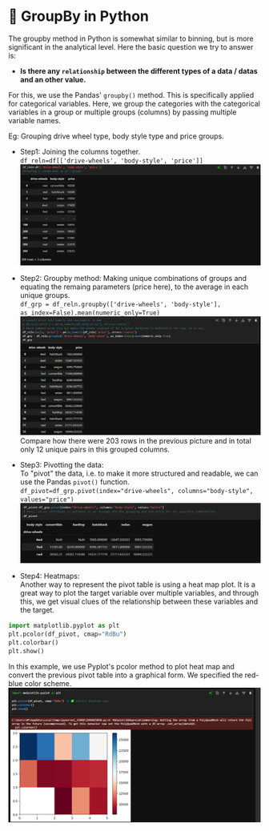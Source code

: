 # 🌌 GroupBy in Python

The groupby method in Python is somewhat similar to binning, but is more significant in the analytical level. Here the basic question we try to answer is:
- **Is there any `relationship` between the different types of a data / datas and an other value.**

For this, we use the Pandas' `groupby()` method. This is specifically applied for categorical variables. Here, we group the categories with the categorical variables in a group or multiple groups (columns) by passing multiple variable names. 

Eg: Grouping drive wheel type, body style type and price groups.  
- Step1: Joining the columns together.  
`df_reln=df[['drive-wheels', 'body-style', 'price']]`  
![1](image-48.png)  

- Step2: Groupby method: Making unique combinations of groups and equating the remaing parameters (price here), to the average in each unique groups.  
`df_grp = df_reln.groupby(['drive-wheels', 'body-style'], as_index=False).mean(numeric_only=True)`  
![2](image-49.png)  
Compare how there were 203 rows in the previous picture and in total only 12 unique pairs in this grouped columns.  

- Step3: Pivotting the data:  
To "pivot" the data, i.e. to make it more structured and readable, we can use the Pandas `pivot()` function.  
`df_pivot=df_grp.pivot(index="drive-wheels", columns="body-style", values="price")`  
![3](image-50.png)  

- Step4: Heatmaps:  
Another way to represent the pivot table is using a heat map plot. It is a great way to plot the target variable over multiple variables, and through this, we get visual clues of the relationship between these variables and the target.  
 
```python
import matplotlib.pyplot as plt
plt.pcolor(df_pivot, cmap="RdBu")
plt.colorbar()
plt.show()
```

In this example, we use Pyplot's pcolor method to plot heat map and convert the previous pivot table into a graphical form. We specified the red-blue color scheme.  
![4](image-51.png)
